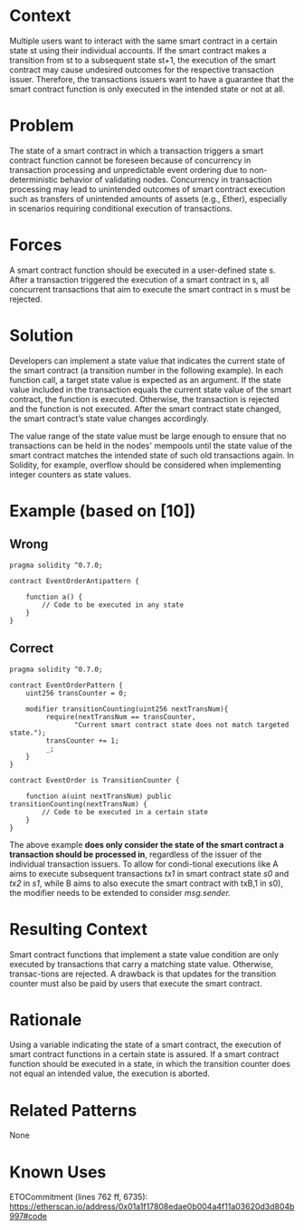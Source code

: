 # Context
Multiple users want to interact with the same smart contract in a certain state st using their individual accounts. If the smart contract makes a transition from st to a subsequent state st+1, the execution of the smart contract may cause undesired outcomes for the respective transaction issuer. Therefore, the transactions issuers want to have a guarantee that the smart contract function is only executed in the intended state or not at all.
# Problem
The state of a smart contract in which a transaction triggers a smart contract function cannot be foreseen because of concurrency in transaction processing and unpredictable event ordering due to non-deterministic behavior of validating nodes. Concurrency in transaction processing may lead to unintended outcomes of smart contract execution such as transfers of unintended amounts of assets (e.g., Ether), especially in scenarios requiring conditional execution of transactions.
# Forces
A smart contract function should be executed in a user-defined state s. After a transaction triggered the execution of a smart contract in s, all concurrent transactions that aim to execute the smart contract in s must be rejected.
# Solution
Developers can implement a state value that indicates the current state of the smart contract (a transition number in the following example). In each function call, a target state value is expected as an argument. If the state value included in the transaction equals the current state value of the smart contract, the function is executed. Otherwise, the transaction is rejected and the function is not executed. After the smart contract state changed, the smart contract’s state value changes accordingly.

The value range of the state value must be large enough to ensure that no transactions can be held in the nodes' mempools until the state value of the smart contract matches the intended state of such old transactions again. In Solidity, for example, overflow should be considered when implementing integer counters as state values.
# Example (based on [10])

## Wrong
```Solidity
pragma solidity ^0.7.0;
 
contract EventOrderAntipattern {

    function a() {
        // Code to be executed in any state
    }
}

``` 

## Correct
```Solidity
pragma solidity ^0.7.0;

contract EventOrderPattern {
    uint256 transCounter = 0;

    modifier transitionCounting(uint256 nextTransNum){
         require(nextTransNum == transCounter,
                "Current smart contract state does not match targeted state.");
         transCounter += 1;
         _;
    }
}

contract EventOrder is TransitionCounter {

    function a(uint nextTransNum) public transitionCounting(nextTransNum) {
        // Code to be executed in a certain state
    }
}
```
The above example **does only consider the state of the smart contract a transaction should be processed in**, regardless of the issuer of the individual transaction issuers. To allow for condi-tional executions like A aims to execute subsequent transactions _tx1_ in smart contract state _s0_ and _tx2_ in _s1_, while B aims to also execute the smart contract with txB,1 in s0), the modifier needs to be extended to consider _msg.sender._


# Resulting Context
Smart contract functions that implement a state value condition are only executed by transactions that carry a matching state value. Otherwise, transac-tions are rejected. A drawback is that updates for the transition counter must also be paid by users that execute the smart contract.

# Rationale
Using a variable indicating the state of a smart contract, the execution of smart contract functions in a certain state is assured. If a smart contract function should be executed in a state, in which the transition counter does not equal an intended value, the execution is aborted.

# Related Patterns
None

# Known Uses
ETOCommitment (lines 762 ff, 6735): https://etherscan.io/address/0x01a1f17808edae0b004a4f11a03620d3d804b997#code
